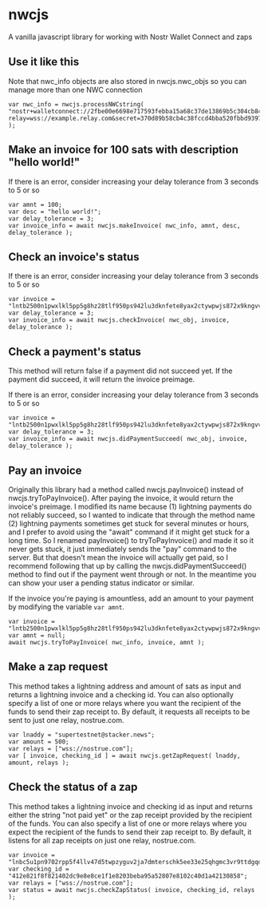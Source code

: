 # nwcjs
A vanilla javascript library for working with Nostr Wallet Connect and zaps

## Use it like this

Note that nwc_info objects are also stored in nwcjs.nwc_objs so you can manage more than one NWC connection

```
var nwc_info = nwcjs.processNWCstring( "nostr+walletconnect://2fbe00e6698e717593febba15a68c37de13869b5c304cb8448fa3c541f8620c4?relay=wss://example.relay.com&secret=370d89b58cb4c38fccd4bba520fbbd9397f3682547b66b23a9a6888fef021038&lud16=example@lightning.com" );
```

## Make an invoice for 100 sats with description "hello world!"

If there is an error, consider increasing your delay tolerance from 3 seconds to 5 or so

```
var amnt = 100;
var desc = "hello world!";
var delay_tolerance = 3;
var invoice_info = await nwcjs.makeInvoice( nwc_info, amnt, desc, delay_tolerance );
```

## Check an invoice's status

If there is an error, consider increasing your delay tolerance from 3 seconds to 5 or so

```
var invoice = "lntb2500n1pwxlkl5pp5g8hz28tlf950ps942lu3dknfete8yax2ctywpwjs872x9kngvvuqdqage5hyum5yp6x2um5yp5kuan0d93k2cqzyskdc5s2ltgm9kklz42x3e4tggdd9lcep2s9t2yk54gnfxg48wxushayrt52zjmua43gdnxmuc5s0c8g29ja9vnxs6x3kxgsha07htcacpmdyl64";
var delay_tolerance = 3;
var invoice_info = await nwcjs.checkInvoice( nwc_obj, invoice, delay_tolerance );
```

## Check a payment's status

This method will return false if a payment did not succeed yet. If the payment did succeed, it will return the invoice preimage.

If there is an error, consider increasing your delay tolerance from 3 seconds to 5 or so

```
var invoice = "lntb2500n1pwxlkl5pp5g8hz28tlf950ps942lu3dknfete8yax2ctywpwjs872x9kngvvuqdqage5hyum5yp6x2um5yp5kuan0d93k2cqzyskdc5s2ltgm9kklz42x3e4tggdd9lcep2s9t2yk54gnfxg48wxushayrt52zjmua43gdnxmuc5s0c8g29ja9vnxs6x3kxgsha07htcacpmdyl64";
var delay_tolerance = 3;
var invoice_info = await nwcjs.didPaymentSucceed( nwc_obj, invoice, delay_tolerance );
```

## Pay an invoice

Originally this library had a method called nwcjs.payInvoice() instead of nwcjs.tryToPayInvoice(). After paying the invoice, it would return the invoice's preimage. I modified its name because (1) lightning payments do not reliably succeed, so I wanted to indicate that through the method name (2) lightning payments sometimes get stuck for several minutes or hours, and I prefer to avoid using the "await" command if it might get stuck for a long time. So I renamed payInvoice() to tryToPayInvoice() and made it so it never gets stuck, it just immediately sends the "pay" command to the server. But that doesn't mean the invoice will actually get paid, so I recommend following that up by calling the nwcjs.didPaymentSucceed() method to find out if the payment went through or not. In the meantime you can show your user a pending status indicator or similar.

If the invoice you're paying is amountless, add an amount to your payment by modifying the variable `var amnt`.

```
var invoice = "lntb2500n1pwxlkl5pp5g8hz28tlf950ps942lu3dknfete8yax2ctywpwjs872x9kngvvuqdqage5hyum5yp6x2um5yp5kuan0d93k2cqzyskdc5s2ltgm9kklz42x3e4tggdd9lcep2s9t2yk54gnfxg48wxushayrt52zjmua43gdnxmuc5s0c8g29ja9vnxs6x3kxgsha07htcacpmdyl64";
var amnt = null;
await nwcjs.tryToPayInvoice( nwc_info, invoice, amnt );
```

## Make a zap request

This method takes a lightning address and amount of sats as input and returns a lightning invoice and a checking id. You can also optionally specify a list of one or more relays where you want the recipient of the funds to send their zap receipt to. By default, it requests all receipts to be sent to just one relay, nostrue.com.

```
var lnaddy = "supertestnet@stacker.news";
var amount = 500;
var relays = ["wss://nostrue.com"];
var [ invoice, checking_id ] = await nwcjs.getZapRequest( lnaddy, amount, relays );
```

## Check the status of a zap

This method takes a lightning invoice and checking id as input and returns either the string "not paid yet" or the zap receipt provided by the recipient of the funds. You can also specify a list of one or more relays where you expect the recipient of the funds to send their zap receipt to. By default, it listens for all zap receipts on just one relay, nostrue.com.

```
var invoice = "lnbc5u1pn9702rpp5f4llv47d5twpzyguv2ja7dmterschk5ee33e25qhgmc3vr9ttdgqdpuge6kuerfdenjqsrnw4cx2un5v4ehgmn9wssx7m3qwd6xzcmtv4ezumn9waescqzzsxqrrsssp5ss0vw8je6jclg2yzvjxwf5u94ay9dzj0ef40jv6m668247553d9q9qyyssqv7ehg6mal8y8ldhq2aflhmetdhghkxw0xndtprls85qeuve57cxzaaty9zllk7c2c4hn99azsnkc9hr44zvzzq36rcpapgyv4qcw7pspt5yct5";
var checking_id = "412e821f8f821402dc9e8e8ce1f1e8203beba95a52807e8102c40d1a42130858";
var relays = ["wss://nostrue.com"];
var status = await nwcjs.checkZapStatus( invoice, checking_id, relays );
```
